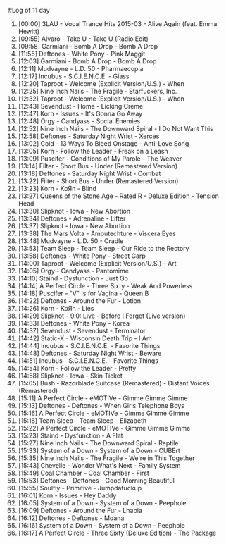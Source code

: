 #Log of 11 day

1. [00:00] 3LAU - Vocal Trance Hits 2015-03 - Alive Again (feat. Emma Hewitt)
1. [09:55] Alvaro - Take U - Take U (Radio Edit)
1. [09:58] Garmiani - Bomb A Drop - Bomb A Drop
1. [11:55] Deftones - White Pony - Pink Maggit
1. [12:03] Garmiani - Bomb A Drop - Bomb A Drop
1. [12:11] Mudvayne - L.D. 50 - Pharmaecopia
1. [12:17] Incubus - S.C.I.E.N.C.E. - Glass
1. [12:20] Taproot - Welcome (Explicit Version/U.S.) - When
1. [12:25] Nine Inch Nails - The Fragile - Starfuckers, Inc.
1. [12:32] Taproot - Welcome (Explicit Version/U.S.) - When
1. [12:43] Sevendust - Home - Licking Crème
1. [12:47] Korn - Issues - It's Gonna Go Away
1. [12:48] Orgy - Candyass - Social Enemies
1. [12:52] Nine Inch Nails - The Downward Spiral - I Do Not Want This
1. [12:58] Deftones - Saturday Night Wrist - Xerces
1. [13:02] Cold - 13 Ways To Bleed Onstage - Anti-Love Song
1. [13:05] Korn - Follow the Leader - Freak on a Leash
1. [13:09] Puscifer - Conditions of My Parole - The Weaver
1. [13:14] Filter - Short Bus - Under (Remastered Version)
1. [13:18] Deftones - Saturday Night Wrist - Combat
1. [13:22] Filter - Short Bus - Under (Remastered Version)
1. [13:23] Korn - KoЯn - Blind
1. [13:27] Queens of the Stone Age - Rated R - Deluxe Edition - Tension Head
1. [13:30] Slipknot - Iowa - New Abortion
1. [13:34] Deftones - Adrenaline - Lifter
1. [13:37] Slipknot - Iowa - New Abortion
1. [13:38] The Mars Volta - Amputechture - Viscera Eyes
1. [13:48] Mudvayne - L.D. 50 - Cradle
1. [13:53] Team Sleep - Team Sleep - Our Ride to the Rectory
1. [13:58] Deftones - White Pony - Street Carp
1. [14:00] Taproot - Welcome (Explicit Version/U.S.) - Art
1. [14:05] Orgy - Candyass - Pantomime
1. [14:10] Staind - Dysfunction - Just Go
1. [14:14] A Perfect Circle - Three Sixty - Weak And Powerless
1. [14:18] Puscifer - "V" Is for Vagina - Queen B
1. [14:22] Deftones - Around the Fur - Lotion
1. [14:26] Korn - KoЯn - Lies
1. [14:29] Slipknot - 9.0: Live - Before I Forget (Live version)
1. [14:33] Deftones - White Pony - Korea
1. [14:37] Sevendust - Sevendust - Terminator
1. [14:42] Static-X - Wisconsin Death Trip - I Am
1. [14:44] Incubus - S.C.I.E.N.C.E. - Favorite Things
1. [14:48] Deftones - Saturday Night Wrist - Beware
1. [14:51] Incubus - S.C.I.E.N.C.E. - Favorite Things
1. [14:54] Korn - Follow the Leader - Pretty
1. [14:58] Slipknot - Iowa - Skin Ticket
1. [15:05] Bush - Razorblade Suitcase (Remastered) - Distant Voices (Remastered)
1. [15:11] A Perfect Circle - eMOTIVe - Gimme Gimme Gimme
1. [15:13] Deftones - Deftones - When Girls Telephone Boys
1. [15:16] A Perfect Circle - eMOTIVe - Gimme Gimme Gimme
1. [15:18] Team Sleep - Team Sleep - Elizabeth
1. [15:22] A Perfect Circle - eMOTIVe - Gimme Gimme Gimme
1. [15:23] Staind - Dysfunction - A Flat
1. [15:27] Nine Inch Nails - The Downward Spiral - Reptile
1. [15:33] System of a Down - System of a Down - CUBErt
1. [15:35] Nine Inch Nails - The Fragile - We're in This Together
1. [15:43] Chevelle - Wonder What's Next - Family System
1. [15:49] Coal Chamber - Coal Chamber - First
1. [15:53] Deftones - Deftones - Good Morning Beautiful
1. [15:55] Soulfly - Primitive - Jumpdafuckup
1. [16:01] Korn - Issues - Hey Daddy
1. [16:05] System of a Down - System of a Down - Peephole
1. [16:09] Deftones - Around the Fur - Lhabia
1. [16:12] Deftones - Deftones - Moana
1. [16:16] System of a Down - System of a Down - Peephole
1. [16:17] A Perfect Circle - Three Sixty (Deluxe Edition) - The Package
